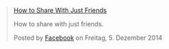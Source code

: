   <div class="fb-video" data-href="https://www.facebook.com/facebook/videos/10153231379946729/" data-width="500">
     <div class="fb-xfbml-parse-ignore">
        <blockquote cite="https://www.facebook.com/facebook/videos/10153231379946729/">
           <a href="https://www.facebook.com/facebook/videos/10153231379946729/">How to Share With Just Friends</a>
           <p>How to share with just friends.</p>
           Posted by <a href="https://www.facebook.com/facebook/">Facebook</a> on Freitag, 5. Dezember 2014
        </blockquote>
     </div>
  </div>
